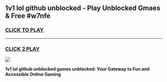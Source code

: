 
## 1v1 lol github unblocked - Play Unblocked Gmaes & Free #w7nfe
<h3>
<a href="https://news.freeplayer.one?title=1v1_lol_github_unblocked&ref=26F">CLICK TO PLAY</a></h3>
<hr>

<h3>
<a href="https://news.freeplayer.one?title=1v1_lol_github_unblocked&ref=26F">CLICK 2 PLAY</a>
  
</h3>

<a href="https://news.freeplayer.one?title=1v1_lol_github_unblocked&ref=26F/"><img src="https://clearcache.store/games.png"></a>


**1v1 lol github unblocked games unblocked: Your Gateway to Fun and Accessible Online Gaming**
